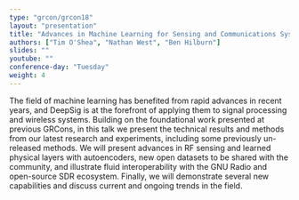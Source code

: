 ```yaml
---
type: "grcon/grcon18"
layout: "presentation"
title: "Advances in Machine Learning for Sensing and Communications Systems"
authors: ["Tim O'Shea", "Nathan West", "Ben Hilburn"]
slides: ""
youtube: ""
conference-day: "Tuesday"
weight: 4
---
```

The field of machine learning has benefited from rapid advances in recent years, and DeepSig is at the forefront of applying them to signal processing and wireless systems. Building on the foundational work presented at previous GRCons, in this talk we present the technical results and methods from our latest research and experiments, including some previously un-released methods. We will present advances in RF sensing and learned physical layers with autoencoders, new open datasets to be shared with the community, and illustrate fluid interoperability with the GNU Radio and open-source SDR ecosystem. Finally, we will demonstrate several new capabilities and discuss current and ongoing trends in the field.
